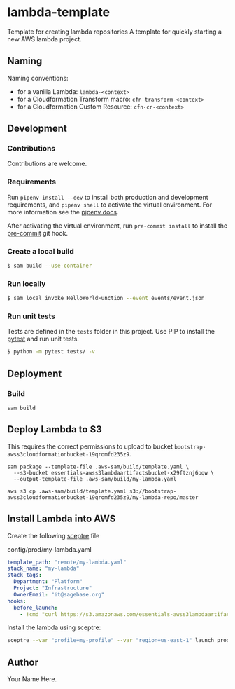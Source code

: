 # lambda-template
Template for creating lambda repositories
A template for quickly starting a new AWS lambda project.

## Naming
Naming conventions:
* for a vanilla Lambda: `lambda-<context>`
* for a Cloudformation Transform macro: `cfn-transform-<context>`
* for a Cloudformation Custom Resource: `cfn-cr-<context>`

## Development

### Contributions
Contributions are welcome.

### Requirements
Run `pipenv install --dev` to install both production and development
requirements, and `pipenv shell` to activate the virtual environment. For more
information see the [pipenv docs](https://pipenv.pypa.io/en/latest/).

After activating the virtual environment, run `pre-commit install` to install
the [pre-commit](https://pre-commit.com/) git hook.

### Create a local build

```bash
$ sam build --use-container
```

### Run locally

```bash
$ sam local invoke HelloWorldFunction --event events/event.json
```

### Run unit tests
Tests are defined in the `tests` folder in this project. Use PIP to install the
[pytest](https://docs.pytest.org/en/latest/) and run unit tests.

```bash
$ python -m pytest tests/ -v
```

## Deployment

### Build

```shell script
sam build
```

## Deploy Lambda to S3
This requires the correct permissions to upload to bucket
`bootstrap-awss3cloudformationbucket-19qromfd235z9`.

```shell script
sam package --template-file .aws-sam/build/template.yaml \
  --s3-bucket essentials-awss3lambdaartifactsbucket-x29ftznj6pqw \
  --output-template-file .aws-sam/build/my-lambda.yaml

aws s3 cp .aws-sam/build/template.yaml s3://bootstrap-awss3cloudformationbucket-19qromfd235z9/my-lambda-repo/master
```

## Install Lambda into AWS
Create the following [sceptre](https://github.com/Sceptre/sceptre) file

config/prod/my-lambda.yaml
```yaml
template_path: "remote/my-lambda.yaml"
stack_name: "my-lambda"
stack_tags:
  Department: "Platform"
  Project: "Infrastructure"
  OwnerEmail: "it@sagebase.org"
hooks:
  before_launch:
    - !cmd "curl https://s3.amazonaws.com/essentials-awss3lambdaartifactsbucket-x29ftznj6pqw/my-lambda-repo/master/my-lambda.yaml --create-dirs -o templates/remote/my-lambda.yaml"
```

Install the lambda using sceptre:
```bash script
sceptre --var "profile=my-profile" --var "region=us-east-1" launch prod/my-lambda
```

## Author

Your Name Here.
